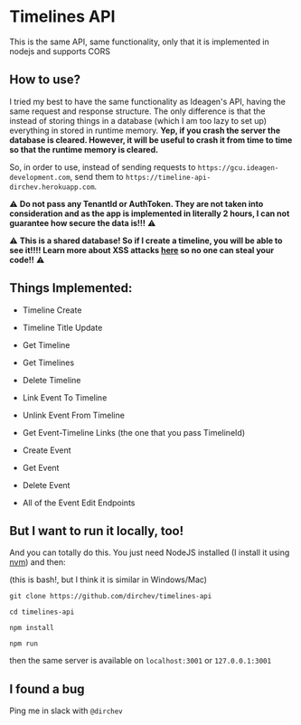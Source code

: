 # Timelines API

This is the same API, same functionality, only that it is implemented in nodejs and supports CORS

## How to use?

I tried my best to have the same functionality as Ideagen's API, having the same request and response structure. The only difference is that the instead of storing things in a database (which I am too lazy to set up) everything in stored in runtime memory. **Yep, if you crash the server the database is cleared. However, it will be useful to crash it from time to time so that the runtime memory is cleared.**

So, in order to use, instead of sending requests to `https://gcu.ideagen-development.com`, send them to `https://timeline-api-dirchev.herokuapp.com`.

:warning: **Do not pass any TenantId or AuthToken. They are not taken into consideration and as the app is implemented in literally 2 hours, I can not guarantee how secure the data is!!!** :warning:

:warning: **This is a shared database! So if I create a timeline, you will be able to see it!!!! Learn more about XSS attacks [here](http://lmgtfy.com/?q=xss) so no one can steal your code!!** :warning:

## Things Implemented:

* Timeline Create
* Timeline Title Update
* Get Timeline
* Get Timelines
* Delete Timeline

* Link Event To Timeline
* Unlink Event From Timeline
* Get Event-Timeline Links (the one that you pass TimelineId)

* Create Event
* Get Event
* Delete Event
* All of the Event Edit Endpoints

## But I want to run it locally, too!

And you can totally do this. You just need NodeJS installed (I install it using [nvm](https://github.com/creationix/nvm)) and then:

(this is bash!, but I think it is similar in Windows/Mac)

```
git clone https://github.com/dirchev/timelines-api

cd timelines-api

npm install

npm run
```

then the same server is available on `localhost:3001` or `127.0.0.1:3001`


## I found a bug

Ping me in slack with `@dirchev`
